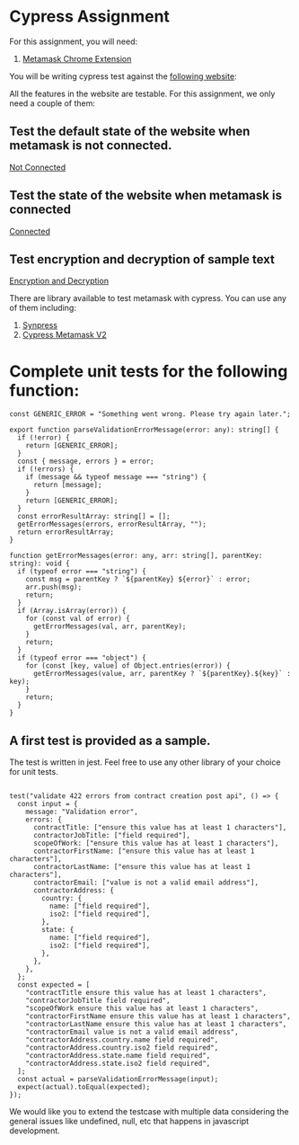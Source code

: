 # Cypress Assignment

For this assignment, you will need:

1. [Metamask Chrome Extension](https://chrome.google.com/webstore/detail/metamask/nkbihfbeogaeaoehlefnkodbefgpgknn?hl=en)

You will be writing cypress test against the [following website](https://metamask.github.io/test-dapp/):

All the features in the website are testable. For this assignment, we only need a couple of them:

## Test the default state of the website when metamask is not connected.

[Not Connected](./not%20connected.png)

## Test the state of the website when metamask is connected

[Connected](./connected.png)

## Test encryption and decryption of sample text

[Encryption and Decryption](./encryption-decreption.png)

There are library available to test metamask with cypress. You can use any of them including:

1. [Synpress](https://github.com/Synthetixio/synpress)
2. [Cypress Metamask V2](https://www.npmjs.com/package/cypress-metamask-v2)

# Complete unit tests for the following function:

```
const GENERIC_ERROR = "Something went wrong. Please try again later.";

export function parseValidationErrorMessage(error: any): string[] {
  if (!error) {
    return [GENERIC_ERROR];
  }
  const { message, errors } = error;
  if (!errors) {
    if (message && typeof message === "string") {
      return [message];
    }
    return [GENERIC_ERROR];
  }
  const errorResultArray: string[] = [];
  getErrorMessages(errors, errorResultArray, "");
  return errorResultArray;
}

function getErrorMessages(error: any, arr: string[], parentKey: string): void {
  if (typeof error === "string") {
    const msg = parentKey ? `${parentKey} ${error}` : error;
    arr.push(msg);
    return;
  }
  if (Array.isArray(error)) {
    for (const val of error) {
      getErrorMessages(val, arr, parentKey);
    }
    return;
  }
  if (typeof error === "object") {
    for (const [key, value] of Object.entries(error)) {
      getErrorMessages(value, arr, parentKey ? `${parentKey}.${key}` : key);
    }
    return;
  }
}
```

## A first test is provided as a sample.

The test is written in jest. Feel free to use any other library of your choice for unit tests.

```import { parseValidationErrorMessage } from "utils/parseValidationErrorMessage";

test("validate 422 errors from contract creation post api", () => {
  const input = {
    message: "Validation error",
    errors: {
      contractTitle: ["ensure this value has at least 1 characters"],
      contractorJobTitle: ["field required"],
      scopeOfWork: ["ensure this value has at least 1 characters"],
      contractorFirstName: ["ensure this value has at least 1 characters"],
      contractorLastName: ["ensure this value has at least 1 characters"],
      contractorEmail: ["value is not a valid email address"],
      contractorAddress: {
        country: {
          name: ["field required"],
          iso2: ["field required"],
        },
        state: {
          name: ["field required"],
          iso2: ["field required"],
        },
      },
    },
  };
  const expected = [
    "contractTitle ensure this value has at least 1 characters",
    "contractorJobTitle field required",
    "scopeOfWork ensure this value has at least 1 characters",
    "contractorFirstName ensure this value has at least 1 characters",
    "contractorLastName ensure this value has at least 1 characters",
    "contractorEmail value is not a valid email address",
    "contractorAddress.country.name field required",
    "contractorAddress.country.iso2 field required",
    "contractorAddress.state.name field required",
    "contractorAddress.state.iso2 field required",
  ];
  const actual = parseValidationErrorMessage(input);
  expect(actual).toEqual(expected);
});
```

We would like you to extend the testcase with multiple data considering the general issues like undefined, null, etc that happens in javascript development.
